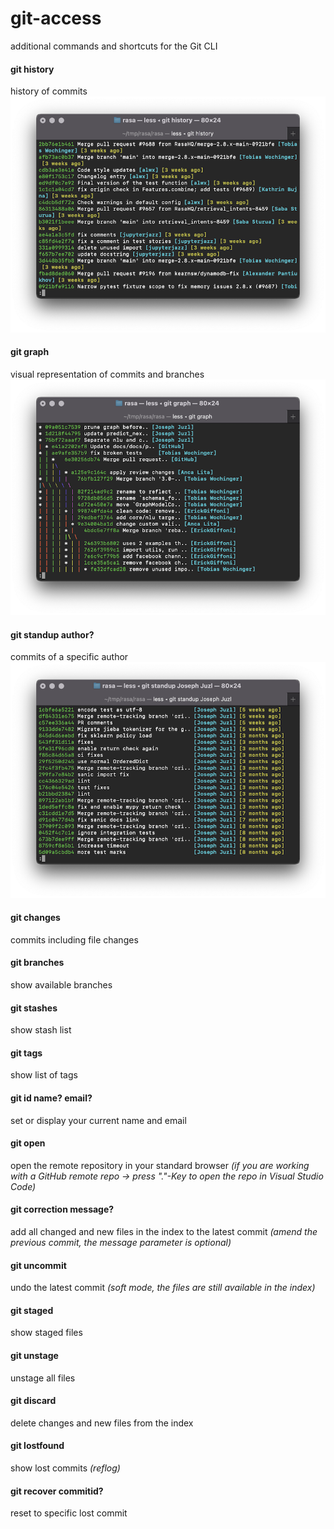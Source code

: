 # git-access
additional commands and shortcuts for the Git CLI


#### git history
history of commits
![git history](https://github.com/martinenzinger/git-access/raw/main/images/git-history.png "git history")

#### git graph
visual representation of commits and branches
![git graph](https://github.com/martinenzinger/git-access/raw/main/images/git-graph.png "git graph")

#### git standup author?
commits of a specific author
![git standup](https://github.com/martinenzinger/git-access/raw/main/images/git-standup.png "git standup")

#### git changes
commits including file changes

#### git branches
show available branches

#### git stashes
show stash list

#### git tags
show list of tags

#### git id name? email?
set or display your current name and email

#### git open
open the remote repository in your standard browser *(if you are working with a GitHub remote repo -> press "."-Key to open the repo in Visual Studio Code)*

#### git correction message?
add all changed and new files in the index to the latest commit *(amend the previous commit, the message parameter is optional)*

#### git uncommit
undo the latest commit *(soft mode, the files are still available in the index)*

#### git staged
show staged files

#### git unstage
unstage all files

#### git discard
delete changes and new files from the index

#### git lostfound
show lost commits *(reflog)*

#### git recover commitid?
reset to specific lost commit
